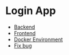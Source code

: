 # Login App

- [Backend](./be/README.md)
- [Frontend](./fe/README.md)
- [Docker Environment](./docker/README.md)
- [Fix bug](./bug/README.md)
